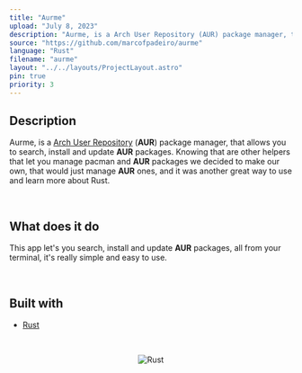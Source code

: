 ```yaml
---
title: "Aurme"
upload: "July 8, 2023"
description: "Aurme, is a Arch User Repository (AUR) package manager, that allows you to search, install and update AUR packages."
source: "https://github.com/marcofpadeiro/aurme"
language: "Rust"
filename: "aurme"
layout: "../../layouts/ProjectLayout.astro"
pin: true
priority: 3
---
```


## Description

Aurme, is a [Arch User Repository](https://aur.archlinux.org/) (**AUR**) package manager, that allows you to search, install and update **AUR** packages. Knowing that are other helpers that let you manage pacman and **AUR** packages we decided to make our own, that would just manage **AUR** ones, and it was another great way to use and learn more about Rust.

<br>

## What does it do

This app let's you search, install and update **AUR** packages, all from your terminal, it's really simple and easy to use.

<br>

## Built with

- [Rust](https://www.rust-lang.org/)

<br>

<div align="center">

![Rust](https://media.tenor.com/Hw0aKasI6B4AAAAC/fast-blazing-fast.gif)
</div>